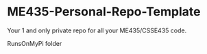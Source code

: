 # ME435-Personal-Repo-Template
Your 1 and only private repo for all your ME435/CSSE435 code.

RunsOnMyPi folder